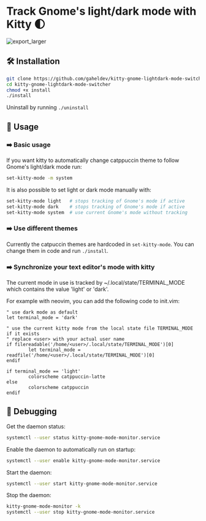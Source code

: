 # Track Gnome's light/dark mode with Kitty 🌓

![export_larger](https://github.com/ZelvStudio/kitty-gnome-lightdark-mode-switcher/assets/78329601/a03c6df4-2fb6-48bf-8225-3f37649994d2)

## 🛠️ Installation

```bash
git clone https://github.com/gaheldev/kitty-gnome-lightdark-mode-switcher.git
cd kitty-gnome-lightdark-mode-switcher
chmod +x install
./install
```

Uninstall by running ```./uninstall```


## 📝 Usage

### ➡️ Basic usage

If you want kitty to automatically change catppuccin theme to follow Gnome's light/dark mode run:
```bash
set-kitty-mode -m system
```

It is also possible to set light or dark mode manually with:
```bash
set-kitty-mode light   # stops tracking of Gnome's mode if active
set-kitty-mode dark    # stops tracking of Gnome's mode if active
set-kitty-mode system  # use current Gnome's mode without tracking
```

### ➡️ Use different themes

Currently the catpuccin themes are hardcoded in ```set-kitty-mode```. You can change them in code and run ```./install```.


### ➡️ Synchronize your text editor's mode with kitty

The current mode in use is tracked by ~/.local/state/TERMINAL_MODE which contains the value 'light' or 'dark'.

For example with neovim, you can add the following code to init.vim:
```vim
" use dark mode as default
let terminal_mode = 'dark'

" use the current kitty mode from the local state file TERMINAL_MODE if it exists
" replace <user> with your actual user name
if filereadable('/home/<user>/.local/state/TERMINAL_MODE')[0]
        let terminal_mode = readfile('/home/<user>/.local/state/TERMINAL_MODE')[0]
endif

if terminal_mode == 'light'
        colorscheme catppuccin-latte
else
        colorscheme catppuccin
endif
```


## 🧯 Debugging

Get the daemon status:
```bash
systemctl --user status kitty-gnome-mode-monitor.service
```

Enable the daemon to automatically run on startup:
```bash
systemctl --user enable kitty-gnome-mode-monitor.service
```

Start the daemon:
```bash
systemctl --user start kitty-gnome-mode-monitor.service
```

Stop the daemon:
```bash
kitty-gnome-mode-monitor -k
systemctl --user stop kitty-gnome-mode-monitor.service
```
